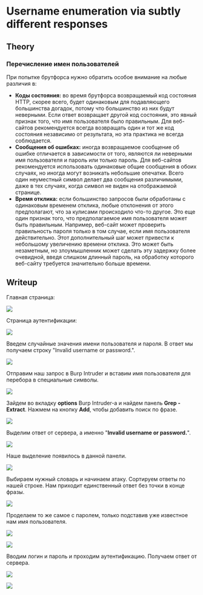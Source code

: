 # Username enumeration via subtly different responses

## Theory

<h3>Перечисление имен пользователей</h3>

При попытке брутфорса нужно обратить особое внимание на любые различия в:

* **Коды состояния:** во время брутфорса возвращаемый код состояния HTTP, скорее всего, будет одинаковым для подавляющего большинства догадок, потому что большинство из них будут неверными. Если ответ возвращает другой код состояния, это явный признак того, что имя пользователя было правильным. Для веб-сайтов рекомендуется всегда возвращать один и тот же код состояния независимо от результата, но эта практика не всегда соблюдается.
* **Сообщения об ошибках:** иногда возвращаемое сообщение об ошибке отличается в зависимости от того, являются ли неверными имя пользователя и пароль или только пароль. Для веб-сайтов рекомендуется использовать одинаковые общие сообщения в обоих случаях, но иногда могут возникать небольшие опечатки. Всего один неуместный символ делает два сообщения различимыми, даже в тех случаях, когда символ не виден на отображаемой странице.
* **Время отклика:** если большинство запросов были обработаны с одинаковым временем отклика, любые отклонения от этого предполагают, что за кулисами происходило что-то другое. Это еще один признак того, что предполагаемое имя пользователя может быть правильным. Например, веб-сайт может проверить правильность пароля только в том случае, если имя пользователя действительно. Этот дополнительный шаг может привести к небольшому увеличению времени отклика. Это может быть незаметным, но злоумышленник может сделать эту задержку более очевидной, введя слишком длинный пароль, на обработку которого веб-сайту требуется значительно больше времени.


## Writeup

Главная страница:

![](https://github.com/fobblified/Writeups/blob/main/Portswigger/Authetication/Username_enumeration_via_subtly_different_responses/assets/1.png)

Страница аутентификации:

![](https://github.com/fobblified/Writeups/blob/main/Portswigger/Authetication/Username_enumeration_via_subtly_different_responses/assets/2.png)

Введем случайные значения имени пользователя и пароля. В ответ мы получаем строку "Invalid username or password.".

![](https://github.com/fobblified/Writeups/blob/main/Portswigger/Authetication/Username_enumeration_via_subtly_different_responses/assets/3.png)

Отправим наш запрос в Burp Intruder и вставим имя пользователя для перебора в специальные символы.

![](https://github.com/fobblified/Writeups/blob/main/Portswigger/Authetication/Username_enumeration_via_subtly_different_responses/assets/4.png)

Зайдем во вкладку **options** Burp Intruder-а и найдем панель **Grep - Extract**. Нажмем на кнопку **Add**, чтобы добавить поиск по фразе.

![](https://github.com/fobblified/Writeups/blob/main/Portswigger/Authetication/Username_enumeration_via_subtly_different_responses/assets/5.png)

Выделим ответ от сервера, а именно "**Invalid username or password.**". 

![](https://github.com/fobblified/Writeups/blob/main/Portswigger/Authetication/Username_enumeration_via_subtly_different_responses/assets/6.png)

Наше выделение появилось в данной панели.

![](https://github.com/fobblified/Writeups/blob/main/Portswigger/Authetication/Username_enumeration_via_subtly_different_responses/assets/7.png)

Выбираем нужный словарь и начинаем атаку. Сортируем ответы по нашей строке. Нам приходит единственный ответ без точки в конце фразы.

![](https://github.com/fobblified/Writeups/blob/main/Portswigger/Authetication/Username_enumeration_via_subtly_different_responses/assets/8.png)

Проделаем то же самое с паролем, только подставив уже известное нам имя пользователя.

![](https://github.com/fobblified/Writeups/blob/main/Portswigger/Authetication/Username_enumeration_via_subtly_different_responses/assets/9.png)

![](https://github.com/fobblified/Writeups/blob/main/Portswigger/Authetication/Username_enumeration_via_subtly_different_responses/assets/10.png)

Вводим логин и пароль и проходим аутентификацию. Получаем ответ от сервера.

![](https://github.com/fobblified/Writeups/blob/main/Portswigger/Authetication/Username_enumeration_via_subtly_different_responses/assets/11.png)

![](https://github.com/fobblified/Writeups/blob/main/Portswigger/Authetication/Username_enumeration_via_subtly_different_responses/assets/12.png)
